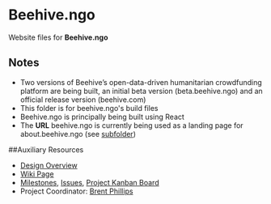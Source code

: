 # Beehive.ngo

Website files for **Beehive.ngo**

## Notes

- Two versions of Beehive’s open-data-driven humanitarian crowdfunding platform are being built, an initial beta version (beta.beehive.ngo) and an official release version (beehive.com)
- This folder is for beehive.ngo's build files
- Beehive.ngo is principally being built using React
- The **URL** beehive.ngo is currently being used as a landing page for about.beehive.ngo (see [subfolder]())

##Auxiliary Resources

- [Design Overview](https://github.com/BeehiveNGO/Auxiliary/blob/master/design_specifications/beehive_design_overview.md)
- [Wiki Page](https://github.com/BeehiveNGO/Beehive/wiki/Beehive.ngo)
- [Milestones](https://github.com/BeehiveNGO/Beehive/milestones), [Issues](https://github.com/BeehiveNGO/Beehive/issues), [Project Kanban Board](https://github.com/BeehiveNGO/Beehive/projects/1)
- Project Coordinator: [Brent Phillips](https://github.com/Brentophillips)
